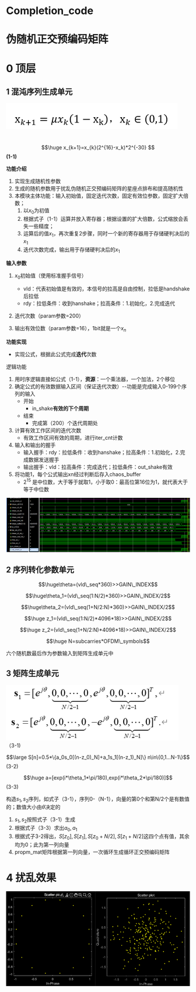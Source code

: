 # Completion_code
# 伪随机正交预编码矩阵



# 0 顶层





## 1 混沌序列生成单元

![image-20221124130731633](./image-公式1)

​												$$\huge x_{k+1}=x_{k}(2^{16}-x_k)*2^{-30}     $$        **(1-1)**

**功能介绍**

1. 实现生成随机性参数
2. 生成的随机参数用于扰乱伪随机正交预编码矩阵的星座点排布和提高随机性
3. 本模块主体功能：输入初始值，固定迭代次数，固定有效位参数，固定扩大倍数；
   1. 以$x_{0}$为初值
   2. 根据式子（1-1）运算并放入寄存器；根据设置的扩大倍数，公式缩放会丢失一些精度；
   3. 运算后的值$x_{1}$，再次重复2步骤，同时一个新的寄存器用于存储硬判决后的$x_{1}$
   4. 迭代次数完成，输出用于存储硬判决后的$x_{1}$ 

**输入参数**

1. $x_0$初始值（使用标准握手信号）

   + vld：代表初始值是有效的，本信号的拉高是自由控制，拉低是handshake后拉低
   + rdy：拉低条件：收到hanshake；拉高条件：1.初始化，2.完成迭代

2. 迭代次数（param参数=200）

3. 输出有效位数（param参数=16），1bit就是一个$x_n$

**功能实现**

+ 实现公式，根据此公式完成**迭代**次数

逻辑功能

1. 用时序逻辑直接如公式（1-1），**资源**：一个乘法器，一个加法，2个移位
2. 确定公式的有效数据输入区间（保证迭代次数）--功能是完成输入0-199个序列的输入
   + 开始
     + in_shake**有效的下个周期**
   + 结束
     + 完成第（200）个迭代周期处
3. 计算有效工作区间的迭代次数
   + 有效工作区间有效的周期，进行iter_cnt计数
4. 输入和输出的握手
   + 输入握手：rdy：拉低条件：收到hanshake；拉高条件：1.初始化，2.完成数据发送握手
   + 输出握手：vld：拉高条件：完成迭代；拉低条件：out_shake有效
5. 将功能1，每个公式输出xn经过判断后存入chaos_buffer
   + $2^{15}$ 是中位数，大于等于就取1，小于取0：最高位第16位为1，就代表大于等于中位数

![image-20221127122440822](./混沌序列仿真图)

## 2 序列转化参数单元

$$\huge\theta=(vld\_seq*360)>>GAIN\_INDEX$$

$$\huge\theta_1=(vld\_seq(1:N/2)*360)>>GAIN\_INDEX/2$$

$$\huge\theta_2=(vld\_seq(1+N/2:N)*360)>>GAIN\_INDEX/2$$

$$\huge z_1=(vld\_seq(1:N/2)*4096*18)>>GAIN\_INDEX/2$$

$$\huge z_2=(vld\_seq(1+N/2:N)*4096*18)>>GAIN\_INDEX/2$$

$$\huge N=subcarries*OFDM\_symbols$$

六个随机数最后作为参数输入到矩阵生成单元中



## 3 矩阵生成单元

![image-20221125210912325](./s1s2)                                     （3-1)

$$\large S[n]=0.5*\{a_0s_0[(n-z_0)_N]+a_1s_1[(n-z_1)_N]\} n\in\{0,1...N-1\}$$				(3-2)

$$\huge a=[exp(i*\theta_1*\pi/180),exp(i*\theta_2*\pi/180)]$$(3-3)

构造$s_1,s_2$序列，如式子（3-1），序列0-（N-1），向量的第0个和第N/2个是有数值的；数值大小由$\theta$决定的

1. $s_1,s_2$按照式子（3-1）生成
2. 根据式子（3-3）求出$a_0,a_1$
3. 根据式子3-2得出，$S[z_0],S[z_1],S[z_0+N/2],S[z_1+N/2]$这四个点有值，其余均为0；此为第一列向量
4. propm_mat矩阵根据第一列向量，一次循环生成循环正交预编码矩阵



# 4 扰乱效果

![image-20221126132003199](./星座图)
